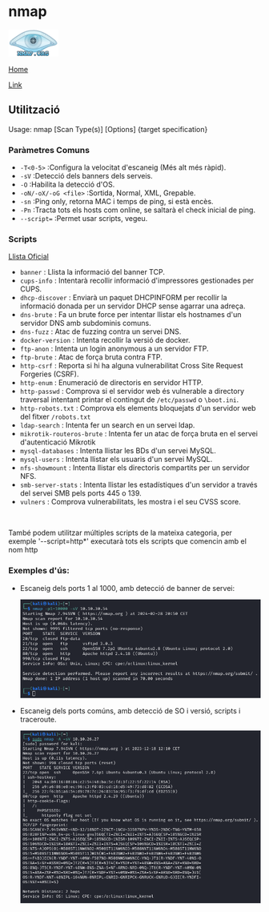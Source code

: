 # nmap

![](img/nmapLogo.png)

[Home](../../../README.md)

[Link](https://nmap.org/)

## Utilització

Usage: nmap [Scan Type(s)] [Options] {target specification}

### Paràmetres Comuns
 - `-T<0-5>` :Configura la velocitat d'escaneig (Més alt més ràpid).
 - `-sV` :Detecció dels banners dels serveis.
 - `-O` :Habilita la detecció d'OS.
 - `-oN/-oX/-oG <file>` :Sortida, Normal, XML, Grepable.
 - `-sn` :Ping only, retorna MAC i temps de ping, si està encès.
 - `-Pn` :Tracta tots els hosts com online, se saltarà el check inicial de ping.
 - `--script=` :Permet usar scripts, vegeu. 

### Scripts

[Llista Oficial](https://nmap.org/nsedoc/scripts/)

 - `banner` : Llista la informació del banner TCP.
 - `cups-info` : Intentarà recollir informació d'impressores gestionades per CUPS.
 - `dhcp-discover` : Enviarà un paquet DHCPINFORM per recollir la informació donada per un servidor DHCP sense agarrar una adreça.
 - `dns-brute` : Fa un brute force per intentar llistar els hostnames d'un servidor DNS amb subdominis comuns.
 - `dns-fuzz` : Atac de fuzzing contra un servei DNS.
 - `docker-version` : Intenta recollir la versió de docker.
 - `ftp-anon` : Intenta un login anonymous a un servidor FTP.
 - `ftp-brute` : Atac de força bruta contra FTP.
 - `http-csrf` : Reporta si hi ha alguna vulnerabilitat Cross Site Request Forgeries (CSRF).
 - `http-enum` : Enumeració de directoris en servidor HTTP.
 - `http-passwd` : Comprova si el servidor web és vulnerable a directory traversal intentant printar el contingut de `/etc/passwd` o `\boot.ini`. 
 - `http-robots.txt` : Comprova els elements bloquejats d'un servidor web del fitxer `/robots.txt`
 - `ldap-search` : Intenta fer un search en un servei ldap.
 - `mikrotik-routeros-brute` : Intenta fer un atac de força bruta en el servei d'autenticació Mikrotik
 - `mysql-databases` : Intenta llistar les BDs d'un servei MySQL.
 - `mysql-users` : Intenta llistar els usuaris d'un servei MySQL.
 - `nfs-showmount` : Intenta llistar els directoris compartits per un servidor NFS.
 - `smb-server-stats` : Intenta llistar les estadístiques d'un servidor a través del servei SMB pels ports 445 o 139.
 - `vulners` : Comprova vulnerabilitats, les mostra i el seu CVSS score.

<br>

   També podem utilitzar múltiples scripts de la mateixa categoria, per exemple '--script=http*' executarà tots els scripts que comencin amb el nom http


### Exemples d'ús:

 - Escaneig dels ports 1 al 1000, amb detecció de banner de servei:

   ![](./img/exempleScan1.png)

 - Escaneig dels ports comúns, amb detecció de SO i versió, scripts i traceroute.

   ![](./img/exempleScan2.png)